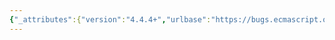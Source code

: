 ```yaml
---
{"_attributes":{"version":"4.4.4+","urlbase":"https://bugs.ecmascript.org/","maintainer":"dherman@mozilla.com"},"bug":{"bug_id":4123,"creation_ts":"2015-03-05 19:45:00 -0800","short_desc":"various: algorithm parameters in sans-serif in preamble","delta_ts":"2015-03-17 16:57:03 -0700","product":"Draft for 6th Edition","component":"editorial issue","version":"Rev 35: March 4, 2015 Release Candidate 2","rep_platform":"All","op_sys":"All","bug_status":"RESOLVED","resolution":"FIXED","priority":"Normal","bug_severity":"minor","everconfirmed":true,"reporter":{"uid":"jmdyck","name":"Michael Dyck"},"assigned_to":{"uid":"allen","name":"Allen Wirfs-Brock"},"long_desc":[{"commentid":13591,"comment_count":0,"who":{"uid":"jmdyck","name":"Michael Dyck"},"bug_when":"2015-03-05 19:45:27 -0800","thetext":"In a few cases, an algorithm's preamble renders a parameter name in italic sans-serif font rather than italic serif:\n\n9.1.13     ObjectCreate: proto\n\n9.4.6.2    [[SetPrototypeOf]]: V\n\n9.5.2      [[SetPrototypeOf]]: V\n\n19.1.2.3.1 ObjectDefineProperties: O & Properties\n\n24.1.1.6   SetValueInBuffer: value"},{"commentid":13598,"comment_count":1,"who":{"uid":"allen","name":"Allen Wirfs-Brock"},"bug_when":"2015-03-06 08:15:53 -0800","thetext":"fixed in rev36 editor's draft"},{"commentid":13802,"comment_count":2,"who":{"uid":"allen","name":"Allen Wirfs-Brock"},"bug_when":"2015-03-17 16:57:03 -0700","thetext":"in rev36"}]}}
---
```

